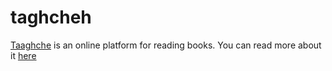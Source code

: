# taghcheh

[Taaghche](https://taaghche.com/) is an online platform for reading books. You can read more about it [here](https://fa.wikipedia.org/wiki/%D8%B7%D8%A7%D9%82%DA%86%D9%87_(%D9%86%D8%B1%D9%85%E2%80%8C%D8%A7%D9%81%D8%B2%D8%A7%D8%B1))
